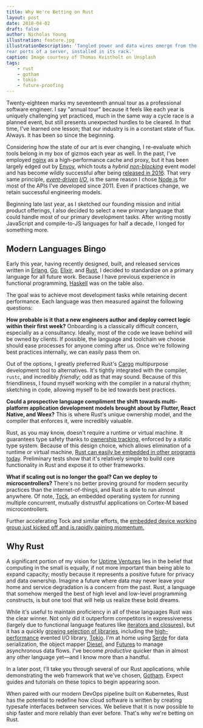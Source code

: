 ```yaml
---
title: Why We're Betting on Rust
layout: post
date: 2018-04-02
draft: false
author: Nicholas Young
illustration: feature.jpg
illustrationDescription: 'Tangled power and data wires emerge from the
rear ports of a server, installed in its rack.'
caption: Image courtesy of Thomas Kvistholt on Unsplash
tags:
    - rust
    - gotham
    - tokio
    - future-proofing
---
```

Twenty-eighteen marks my seventeenth annual tour as a professional software engineer. I say "annual tour" because it feels like each year is uniquely challenging yet practiced, much in the same way a cycle race is a planned event, but still presents unexpected hurdles to be cleared. In that time, I've learned one lesson; that our industry is in a constant state of flux. Always. It has been so since the beginning.

Considering how the state of our art is ever changing, I re-evaluate which tools belong in my box of gizmos each year as well. In the past, I've employed [nginx][nginx] as a high-performance cache and proxy, but it has been largely edged out by [Envoy][envoy], which touts a *hybrid [non-blocking][el]* event model and has become wildly successful after being [released in 2016][envoy-release]. That very same principle, *[event-driven][el] [I/O][io]*, is the same reason I chose [Node.js][nodejs] for most of the APIs I've developed since 2011. Even if practices change, we retain successful engineering models.

Beginning late last year, as I sketched our founding mission and initial product offerings, I also decided to select a new primary language that could handle most of our primary development tasks. After writing mostly JavaScript and compile-to-JS languages for half a decade, I longed for something more.

## Modern Languages Bingo

Early this year, having recently designed, built, and released services written in [Erlang][erlang], [Go][golang], [Elixir][elixir], and [Rust][rustlang], I decided to standardize on a primary language for all future work. Because I have previous experience in functional programming, [Haskell][haskell] was on the table also.

The goal was to achieve most development tasks while retaining decent performance. Each language was then measured against the following questions:

**How probable is it that a new engineers author and deploy correct logic within their first week?** Onboarding is a classically difficult concern, especially as a consultancy. Ideally, most of the code we leave behind will be owned by clients. If possible, the language and toolchain we choose should ease processes for anyone coming after us. Once we're following best practices internally, we can easily pass them on.

Out of the options, I greatly preferred Rust's [Cargo][cargo] multipurpose development tool to alternatives. It's tightly integrated with the compiler, `rustc`, and incredibly *friendly*; odd as that may sound. Because of this friendliness, I found myself working with the compiler in a natural rhythm; sketching in code, allowing myself to be led towards best practices.

**Could a prospective language compliment the shift towards multi-platform application development models brought about by Flutter, React Native, and Weex?** This is where Rust's unique ownership model, and the compiler that enforces it, were incredibly valuable.

Rust, as you may know, doesn't require a runtime or virtual machine. It guarantees type safety thanks to [ownership tracking,][ownership] enforced by a static type system. Because of this design choice, which allows elimination of a runtime or virtual machine, [Rust can easily be embedded in other programs today][embedding]. Preliminary tests show that it's relatively simple to build core functionality in Rust and expose it to other frameworks.

**What if scaling out is no longer the goal? Can we deploy to microcontrollers?** There's no better proving ground for modern security practices than the internet-of-things, and Rust is able to run almost anywhere. Of note, [Tock][tock], an embedded operating system for running multiple concurrent, mutually distrustful applications on Cortex-M based microcontrollers.

Further accelerating Tock and similar efforts, the [embedded device working group just kicked off and is rapidly gaining momentum.][embedded]

## Why Rust

A significant portion of my vision for [Uptime Ventures][uv] lies in the belief that computing in the small is equally, if not more important than being able to expand capacity; mostly because it represents a positive future for privacy and data ownership. Imagine a future where data may never leave your home and service degradation is a concern from the past. Rust, a language that somehow merged the best of high level and low-level programming constructs, is but one tool that will help us realize these bold dreams.

While it's useful to maintain proficiency in all of these languages Rust was the clear winner. Not only did it outperform competitors in expressiveness (largely due to functional language features like [iterators and closures][rustbook]), but it has a quickly [growing selection of libraries][crates], including the [high-performance][techempower] evented I/O library, [Tokio][tokio]. I'm at home using [Serde][serde] for data serialization, the object mapper [Diesel][diesel], and [Futures][futures] to manage asynchronous data flows. I've become *productive* quicker than in almost any other language yet&mdash;and I know more than a handful.

In a later post, I'll take you through several of our Rust applications, while demonstrating the web framework that we've chosen, [Gotham][gotham]. Expect guides and tutorials on these topics to begin appearing soon.

When paired with our modern DevOps pipeline built on Kubernetes, Rust has the potential to redefine how cloud software is written by creating typesafe interfaces between services. We believe that it is now possible to ship faster and more reliably than ever before. That's why we're betting on Rust.

[nginx]: https://en.wikipedia.org/wiki/Nginx
[envoy]: https://blog.envoyproxy.io/envoy-threading-model-a8d44b922310
[envoy-release]:
https://eng.lyft.com/announcing-envoy-c-l7-proxy-and-communication-bus-92520b6c8191
[io]: https://en.wikipedia.org/wiki/Input/output
[el]: https://en.wikipedia.org/wiki/Event_loop
[nodejs]: https://www.nodejs.org/
[golang]: https://www.golang.org/
[erlang]: https://www.erlang.org/
[elixir]: https://www.elixir-lang.org/
[haskell]: https://www.haskell.org/
[rustlang]: https://www.rustlang.org/
[rustbook]:
https://doc.rust-lang.org/book/second-edition/ch13-00-functional-features.html
[embedded]: https://github.com/rust-lang-nursery/embedded-wg
[embedding]:
https://doc.rust-lang.org/1.2.0/book/rust-inside-other-languages.html
[techempower]: https://www.techempower.com/benchmarks/#section=data-r15&hw=ph&test=plaintext
[gotham]: https://gotham.rs/
[tokio]: https://github.com/tokio-rs/tokio
[cargo]: https://doc.rust-lang.org/cargo/
[crates]: https://crates.io
[serde]: https://github.com/serde-rs/serde
[diesel]: https://diesel.rs
[futures]: https://github.com/rust-lang-nursery/futures-rs
[uv]: https://www.uptime.ventures
[ownership]: https://doc.rust-lang.org/book/second-edition/ch04-01-what-is-ownership.html
[tock]: https://github.com/helena-project/tock
